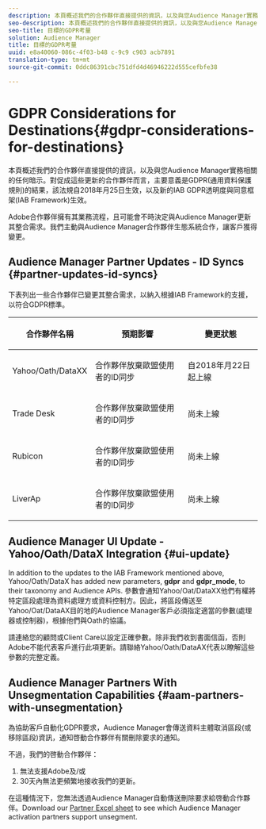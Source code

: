 ```yaml
---
description: 本頁概述我們的合作夥伴直接提供的資訊，以及與您Audience Manager實務相關的任何暗示。對促成這些更新的合作夥伴而言，主要意義是GDPR(通用資料保護規則)的結果，該法規自2018年月25日生效，以及新的IAB GDPR透明度與同意框架(IAB Framework)生效。
seo-description: 本頁概述我們的合作夥伴直接提供的資訊，以及與您Audience Manager實務相關的任何暗示。對促成這些更新的合作夥伴而言，主要意義是GDPR(通用資料保護規則)的結果，該法規自2018年月25日生效，以及新的IAB GDPR透明度與同意框架(IAB Framework)生效。
seo-title: 目標的GDPR考量
solution: Audience Manager
title: 目標的GDPR考量
uuid: e8a40060-086c-4f03-b48 c-9c9 c903 acb7891
translation-type: tm+mt
source-git-commit: 0ddc86391cbc751dfd4d46946222d555cefbfe38

---
```



# GDPR Considerations for Destinations{#gdpr-considerations-for-destinations}

本頁概述我們的合作夥伴直接提供的資訊，以及與您Audience Manager實務相關的任何暗示。對促成這些更新的合作夥伴而言，主要意義是GDPR(通用資料保護規則)的結果，該法規自2018年月25日生效，以及新的IAB GDPR透明度與同意框架(IAB Framework)生效。

Adobe合作夥伴擁有其業務流程，且可能會不時決定與Audience Manager更新其整合需求。我們主動與Audience Manager合作夥伴生態系統合作，讓客戶獲得變更。

## Audience Manager Partner Updates - ID Syncs {#partner-updates-id-syncs}

下表列出一些合作夥伴已變更其整合需求，以納入根據IAB Framework的支援，以符合GDPR標準。

<table id="table_335A470D4F10434E9CF587089FB54B0C"> 
 <thead> 
  <tr> 
   <th colname="col1" class="entry"> <p>合作夥伴名稱 </p> </th> 
   <th colname="col2" class="entry"> <p>預期影響 </p> </th> 
   <th colname="col3" class="entry"> <p>變更狀態 </p> </th> 
  </tr>
 </thead>
 <tbody> 
  <tr> 
   <td colname="col1"> <p>Yahoo/Oath/DataXX </p> </td> 
   <td colname="col2"> <p>合作夥伴放棄歐盟使用者的ID同步 </p> </td> 
   <td colname="col3"> <p>自2018年月22日起上線 </p> </td> 
  </tr> 
  <tr> 
   <td colname="col1"> <p>Trade Desk </p> </td> 
   <td colname="col2"> <p>合作夥伴放棄歐盟使用者的ID同步 </p> </td> 
   <td colname="col3"> <p>尚未上線 </p> </td> 
  </tr> 
  <tr> 
   <td colname="col1"> <p>Rubicon </p> </td> 
   <td colname="col2"> <p>合作夥伴放棄歐盟使用者的ID同步 </p> </td> 
   <td colname="col3"> <p>尚未上線 </p> </td> 
  </tr> 
  <tr> 
   <td colname="col1"> <p>LiverAp </p> </td> 
   <td colname="col2"> <p>合作夥伴放棄歐盟使用者的ID同步 </p> </td> 
   <td colname="col3"> <p>尚未上線 </p> </td> 
  </tr> 
 </tbody> 
</table>

## Audience Manager UI Update - Yahoo/Oath/DataX Integration {#ui-update}

In addition to the updates to the IAB Framework mentioned above, Yahoo/Oath/DataX has added new parameters, **gdpr** and **gdpr_mode**, to their taxonomy and Audience APIs. 參數會通知Yahoo/Oat/DataXX他們有權將特定區段處理為資料處理方或資料控制方。因此，將區段傳送至Yahoo/Oat/DataAX目的地的Audience Manager客戶必須指定適當的參數(處理器或控制器)，根據他們與Oath的協議。

請連絡您的顧問或Client Care以設定正確參數。除非我們收到書面信函，否則Adobe不能代表客戶進行此項更新。請聯絡Yahoo/Oath/DataAX代表以瞭解這些參數的完整定義。

## Audience Manager Partners With Unsegmentation Capabilities {#aam-partners-with-unsegmentation}

為協助客戶自動化GDPR要求，Audience Manager會傳送資料主體取消區段(或移除區段)資訊，通知啓動合作夥伴有關刪除要求的通知。

不過，我們的啓動合作夥伴：

1. 無法支援Adobe及/或
1. 30天內無法更頻繁地接收我們的更新。

在這種情況下，您無法透過Audience Manager自動傳送刪除要求給啓動合作夥伴。Download our [Partner Excel sheet](/help/using/overview/aam-gdpr/assets/AAM-Partners-March2019.xlsx) to see which Audience Manager activation partners support unsegment.
